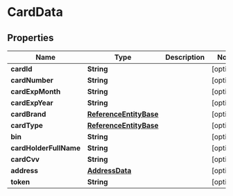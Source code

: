 
# CardData

## Properties
Name | Type | Description | Notes
------------ | ------------- | ------------- | -------------
**cardId** | **String** |  |  [optional]
**cardNumber** | **String** |  |  [optional]
**cardExpMonth** | **String** |  |  [optional]
**cardExpYear** | **String** |  |  [optional]
**cardBrand** | [**ReferenceEntityBase**](ReferenceEntityBase.md) |  |  [optional]
**cardType** | [**ReferenceEntityBase**](ReferenceEntityBase.md) |  |  [optional]
**bin** | **String** |  |  [optional]
**cardHolderFullName** | **String** |  |  [optional]
**cardCvv** | **String** |  |  [optional]
**address** | [**AddressData**](AddressData.md) |  |  [optional]
**token** | **String** |  |  [optional]



